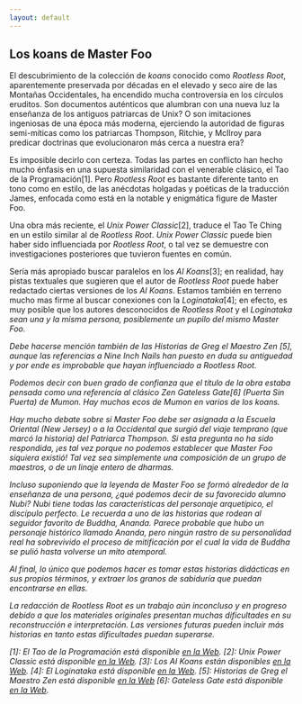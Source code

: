 ```yaml
---
layout: default
---
```

<h2>Los koans de Master Foo</h2>
El descubrimiento de la colección de <em>koans</em> conocido como <em>Rootless
Root</em>, aparentemente preservada por décadas en el elevado y seco aire de las
Montañas Occidentales, ha encendido mucha controversia en los círculos eruditos.
Son documentos auténticos que alumbran con una nueva luz la enseñanza de los
antiguos patriarcas de Unix? O son imitaciones ingeniosas de una época más
moderna, ejerciendo la autoridad de figuras semi-míticas como los patriarcas
Thompson, Ritchie, y McIlroy para predicar doctrinas que evolucionaron más cerca
a nuestra era?

Es imposible decirlo con certeza. Todas las partes en conflicto han hecho mucho
énfasis en una supuesta similaridad con el venerable clásico, el Tao de la
Programación[1]. Pero <em>Rootless Root</em> es bastante diferente tanto en tono
como en estilo, de las anécdotas holgadas y poéticas de la traducción James,
enfocada como está en la notable y enigmática figure de Master Foo.

Una obra más reciente, el <em>Unix Power Classic</em>[2], traduce el Tao Te
Ching en un estilo similar al de <em>Rootless Root</em>. <em>Unix Power
Classic</em> puede bien haber sido influenciada por <em>Rootless Root</em>, o
tal vez se demuestre con investigaciones posteriores que tuvieron fuentes
en común.

Sería más apropiado buscar paralelos en los <em>AI Koans</em>[3]; en realidad,
hay pistas textuales que sugieren que el autor de <em>Rootless Root</em> puede
haber redactado ciertas versiones de los <em>AI Koans</em>. Estamos también en
terreno mucho mas firme al buscar conexiones con la <em>Loginataka</em>[4]; en
efecto, es muy posible que los autores desconocidos de <em>Rootless Root</em> y
el <em>Loginataka<em> sean una y la misma persona, posiblemente un pupilo del
mismo Master Foo.

Debe hacerse mención también de las Historias de Greg el Maestro Zen [5], aunque
las referencias a <em>Nine Inch Nails</em> han puesto en duda su antiguedad y
por ende es improbable que hayan influenciado a <em>Rootless Root</em>.

Podemos decir con buen grado de confianza que el título de la obra estaba
pensada como una referencia al clásico Zen <em>Gateless Gate</em>[6] (Puerta
Sin Puerta) de Mumon. Hay muchos ecos de Mumon en varios de los koans.

Hay mucho debate sobre si Master Foo debe ser asignada a la Escuela Oriental
(New Jersey) o a la Occidental que surgió del viaje temprano (que marcó la
historia) del Patriarca Thompson. Si esta pregunta no ha sido respondida, ¡es tal
vez porque no podemos establecer que Master Foo siquiera existió! Tal vez sea
simplemente una composición de un grupo de maestros, o de un linaje entero de
dharmas.

Incluso suponiendo que la leyenda de Master Foo se formó alrededor de la
enseñanza de una persona, ¿qué podemos decir de su favorecido alumno Nubi? Nubi
tiene todas las características del personaje arquetípico, el discípulo perfecto.
Le recuerda a uno de las historias que rodean al seguidor favorito de Buddha,
Ananda. Parece probable que hubo un personaje histórico llamado Ananda, pero
ningún rastro de su personalidad real ha sobrevivido el proceso de mitificación
por el cual la vida de Buddha se pulió hasta volverse un mito atemporal.

Al final, lo único que podemos hacer es tomar estas historias didácticas en sus
propios términos, y extraer los granos de sabiduría que puedan encontrarse en
ellas.

La redacción de <em>Rootless Root</em> es un trabajo aún inconcluso y en progreso
debido a que los materiales originales presentan muchas dificultades en su
reconstrucción e interpretación. Las versiones futuras pueden incluir más
historias en tanto estas dificultades puedan superarse.

[1]: El Tao de la Programación está disponible <a href="http://www.canonical.org/~kragen/tao-of-programming.html">en la Web</a>.
[2]: <em>Unix Power Classic</em> está disponible <a href="http://mercury.ccil.org/~cowan/upc/">en la Web</a>.
[3]: Los <em>AI Koans</em> están disponibles <a href="http://www.catb.org/~esr//jargon/html/koans.html">en la Web</a>.
[4]: El Loginataka está disponible <a href="http://www.catb.org/~esr//faqs/loginataka.html">en la Web</a>.
[5]: Historias de Greg el Maestro Zen está disponible <a href="http://www.gu.uwa.edu.au/users/greg/">en la Web</a>
[6]: <em>Gateless Gate </em> está disponible <a href="http://www.ibiblio.org/zen/cgi-bin/koan-index.pl">en la Web</a>.
